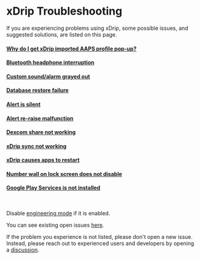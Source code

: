# xDrip Troubleshooting  
  
If you are experiencing problems using xDrip, some possible issues, and suggested solutions, are listed on this page.  
  
  
#### [Why do I get xDrip imported AAPS profile pop-up?](./AAPS_ProfileImportNotification.md)  
#### [Bluetooth headphone interruption](./Bluetooth-headphone-interruption.md)  
#### [Custom sound/alarm grayed out](./Custom-sound-grayed-out.md)  
#### [Database restore failure](./Database-restore-failure.md)  
#### [Alert is silent](./Silent-alert.md)  
#### [Alert re-raise malfunction](./Alert-re‐raise-malfunction.md)  
#### [Dexcom share not working](./Dexcom-share-delta-format-change.md)  
#### [xDrip sync not working](./xDrip-Sync-not-working.md)  
#### [xDrip causes apps to restart](./RestartingApps.md)  
#### [Number wall on lock screen does not disable](./NumberWallDisable.md)  
#### [Google Play Services is not installed](./GooglePlayServices_NotInstalled.md)  
<br/>
  
Disable [engineering mode](Engineering-Mode.md) if it is enabled.  

You can see existing open issues [here](./Issues.md).  
  
If the problem you experience is not listed, please don't open a new issue.  Instead, please reach out to experienced users and developers by opening a [discussion](https://github.com/NightscoutFoundation/xDrip/discussions).    
